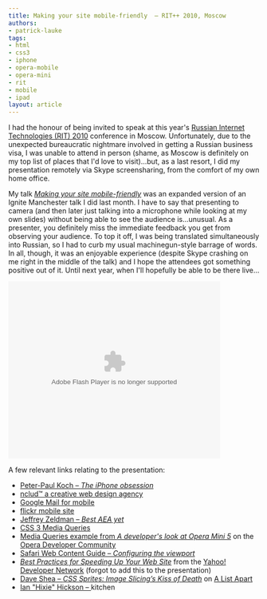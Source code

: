 ```yaml
---
title: Making your site mobile-friendly  – RIT++ 2010, Moscow
authors:
- patrick-lauke
tags:
- html
- css3
- iphone
- opera-mobile
- opera-mini
- rit
- mobile
- ipad
layout: article
---
```

<p>I had the honour of being invited to speak at this year&#39;s <a href="http://ritconf.ru/">Russian Internet Technologies (RIT) 2010</a> conference in Moscow. Unfortunately, due to the unexpected bureaucratic nightmare involved in getting a Russian business visa, I was unable to attend in person (shame, as Moscow is definitely on my top list of places that I&#39;d love to visit)...but, as a last resort, I did my presentation remotely via Skype screensharing, from the comfort of my own home office.</p>
<p>My talk <a href="http://www.slideshare.net/redux/making-your-site-mobilefriendly-rit"><cite>Making your site mobile-friendly</cite></a> was an expanded version of an Ignite Manchester talk I did last month. I have to say that presenting to camera (and then later just talking into a microphone while looking at my own slides) without being able to see the audience is...unusual. As a presenter, you definitely miss the immediate feedback you get from observing your audience. To top it off, I was being translated simultaneously into Russian, so I had to curb my usual machinegun-style barrage of words. In all, though, it was an enjoyable experience (despite Skype crashing on me right in the middle of the talk) and I hope the attendees got something positive out of it. Until next year, when I&#39;ll hopefully be able to be there live...</p>

<div style="width:425px" id="__ss_3702663"><object width="425" height="355"><param name="movie" value="http://static.slidesharecdn.com/swf/ssplayer2.swf?doc=rit12-04-2010-100412171141-phpapp01&amp;stripped_title=making-your-site-mobilefriendly-rit" /><param name="allowFullScreen" value="true" /><param name="allowScriptAccess" value="never" /><embed src="http://static.slidesharecdn.com/swf/ssplayer2.swf?doc=rit12-04-2010-100412171141-phpapp01&amp;stripped_title=making-your-site-mobilefriendly-rit" type="application/x-shockwave-flash" allowfullscreen="true" width="425" height="355" allowscriptaccess="never" /></object></div>

<p>A few relevant links relating to the presentation:</p>
<ul>
<li><a href="http://www.quirksmode.org/blog/archives/2010/02/the_iphone_obse.html">Peter-Paul Koch – <cite>The iPhone obsession</cite></a></li>
<li><a href="http://nclud.com">nclud™ a creative web design agency</a></li>
<li><a href="http://www.google.co.uk/mobile/mail/">Google Mail for mobile</a></li>
<li><a href="http://m.flickr.com">flickr mobile site</a></li>
<li><a href="http://www.zeldman.com/2010/04/08/best-aea-yet/">Jeffrey Zeldman – <cite>Best <abbr title="An Event Apart">AEA</abbr> yet</cite></a></li>
<li><a href="http://www.w3.org/TR/css3-mediaqueries/">CSS 3 Media Queries</a></li>
<li><a href="http://dev.opera.com/articles/view/opera-mini-5-developers/">Media Queries example from <cite>A developer&#39;s look at Opera Mini 5</cite></a> on the <a href="http://dev.opera.com">Opera Developer Community</a></li>
<li><a href="http://developer.apple.com/safari/library/documentation/AppleApplications/Reference/SafariWebContent/UsingtheViewport/UsingtheViewport.html">Safari Web Content Guide – <cite>Configuring the viewport</cite></a></li>
<li><a href="http://developer.yahoo.com/performance/rules.html"><cite>Best Practices for Speeding Up Your Web Site</cite></a> from the <a href="http://developer.yahoo.com">Yahoo! Developer Network</a> (forgot to add this to the presentation)</li>
<li><a href="http://www.alistapart.com/articles/sprites">Dave Shea – <cite>CSS Sprites: Image Slicing’s Kiss of Death</cite></a> on <a href="http://www.alistapart.com">A List Apart</a></li>
<li><a href="http://software.hixie.ch/utilities/cgi/data/data">Ian &quot;Hixie&quot; Hickson – <cite><a href="" target="_blank"></a> kitchen</cite></a></li>
</ul>
